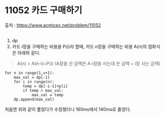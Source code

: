 # 11052 카드 구매하기
출처 : https://www.acmicpc.net/problem/11052 <br><br>

1. dp <br>
2. 카드 i장을 구매하는 비용을 P(i)라 할때, 카드 n장을 구매하는 비용 A(n)의 점화식은 아래와 같다. <br>
> A(n) = A(n-i)+P(i) (A장을 산 금액은 A-i장을 사는데 쓴 금액 + i장 사는 금액)

```
for n in range(1,v+1):
    max_val = dp[-1]
    for i in range(n):
        temp = dp[-i-1]+p[i]
        if temp > max_val:
            max_val = temp
    dp.append(max_val)
```
처음엔 위와 같이 풀었다가 수정했더니 160ms에서 140ms로 줄었다.
